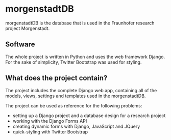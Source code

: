 # morgenstadtDB #

morgenstadtDB is the database that is used in the Fraunhofer research project Morgenstadt.

## Software ##

The whole project is written in Python and uses the web framework Django. For the sake of simplicity, Twitter Bootstrap was used for styling.

## What does the project contain? ##

The project includes the complete Django web app, containing all of the models, views, settings and templates used in the morgenstadtDB. 

The project can be used as reference for the following problems:

- setting up a Django project and a database design for a research project
- working with the Django Forms API
- creating dynamic forms with Django, JavaScript and JQuery
- quick-styling with Twitter Bootstrap